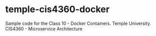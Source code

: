# temple-cis4360-docker
Sample code for the Class 10 - Docker Containers. Temple University. CIS4360 - Microservice Architecture